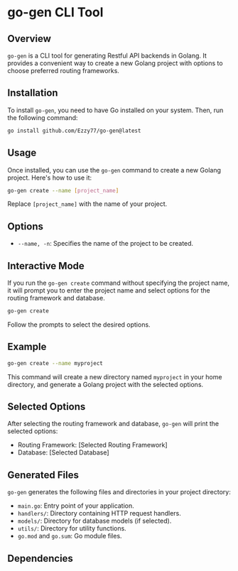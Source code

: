 # go-gen CLI Tool

## Overview

`go-gen` is a CLI tool for generating Restful API backends in Golang. It provides a convenient way to create a new Golang project with options to choose preferred routing frameworks.

## Installation

To install `go-gen`, you need to have Go installed on your system. Then, run the following command:

```bash
go install github.com/Ezzy77/go-gen@latest
```

## Usage

Once installed, you can use the `go-gen` command to create a new Golang project. Here's how to use it:

```bash
go-gen create --name [project_name]
```

Replace `[project_name]` with the name of your project.

## Options

- `--name, -n`: Specifies the name of the project to be created.

## Interactive Mode

If you run the `go-gen create` command without specifying the project name, it will prompt you to enter the project name and select options for the routing framework and database.

```bash
go-gen create
```

Follow the prompts to select the desired options.

## Example

```bash
go-gen create --name myproject
```

This command will create a new directory named `myproject` in your home directory, and generate a Golang project with the selected options.

## Selected Options

After selecting the routing framework and database, `go-gen` will print the selected options:

- Routing Framework: [Selected Routing Framework]
- Database: [Selected Database]

## Generated Files

`go-gen` generates the following files and directories in your project directory:

- `main.go`: Entry point of your application.
- `handlers/`: Directory containing HTTP request handlers.
- `models/`: Directory for database models (if selected).
- `utils/`: Directory for utility functions.
- `go.mod` and `go.sum`: Go module files.

## Dependencies
